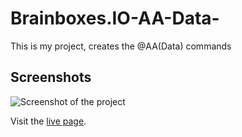 # Brainboxes.IO-AA-Data-

This is my project, creates the @AA(Data) commands

## Screenshots

![Screenshot of the project](https://i.imgur.com/Ps0n9jm.png)

Visit the [live page](https://htmlpreview.github.io/?https://github.com/isrightkev/Brainboxes.IO-AA-Data-/blob/main/index.html).
